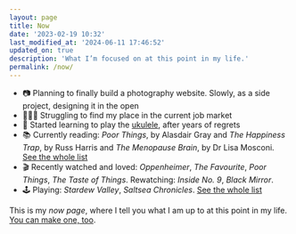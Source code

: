 ```yaml
---
layout: page
title: Now
date: '2023-02-19 10:32'
last_modified_at: '2024-06-11 17:46:52'
updated_on: true
description: 'What I’m focused on at this point in my life.'
permalink: /now/
---
```

<ul class="mb-5">
  <li class="border-bottom mt-2">📷 Planning to finally build a photography website. Slowly, as a side project, designing it in the open</li>
  <li class="border-bottom mt-2">👩🏻‍💻 Struggling to find my place in the current job market</li>
  <li class="border-bottom mt-2">🎼 Started learning to play the <a href="{{ site.url }}/tag/ukulele/">ukulele</a>, after years of regrets</li>
  <!-- <li class="border-bottom mt-2">🧶 Finished knitting a pair of fingerless mittens, started a hat</li> -->
  <li class="border-bottom mt-2">📚 Currently reading: <em>Poor Things</em>, by Alasdair Gray and <em>The Happiness Trap</em>, by Russ Harris and <em>The Menopause Brain</em>, by Dr Lisa Mosconi. <a href="{{ site.url }}/books/books-im-reading/">See the whole list</a></li>
  <li class="border-bottom mt-2">🎬 Recently watched and loved: <em>Oppenheimer</em>, <em>The Favourite</em>, <em>Poor Things</em>, <em>The Taste of Things</em>. Rewatching: <em>Inside No. 9</em>, <em>Black Mirror</em>.</li>
  <li class="border-bottom mt-2">🕹️ Playing: <em>Stardew Valley</em>, <em>Saltsea Chronicles</em>. <a href="{{ site.url }}/personal/videogames-im-playing/#current">See the whole list</a></li>
</ul>

This is my *now page*, where I tell you what I am up to at this point in my life. [You can make one, too](https://nownownow.com/about).